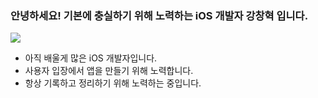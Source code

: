 ### 안녕하세요! 기본에 충실하기 위해 노력하는 iOS 개발자 강창혁 입니다.

  <img src="https://img.shields.io/badge/notion-000000?style=for-the-badge&logo=notion&logoColor=white&link=[https://wild-origami-95f.notion.site/iOS-f97fe5d429eb4c0b93f3ad9d940c2761](https://wild-origami-95f.notion.site/iOS-f97fe5d429eb4c0b93f3ad9d940c2761?pvs=4)">

  
- 아직 배울게 많은 iOS 개발자입니다.
- 사용자 입장에서 앱을 만들기 위해 노력합니다.
- 항상 기록하고 정리하기 위해 노력하는 중입니다.

